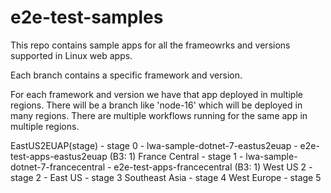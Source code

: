 # e2e-test-samples
This repo contains sample apps for all the frameowrks and versions supported in Linux web apps.

Each branch contains a specific framework and version.

For each framework and version we have that app deployed in multiple regions. There will be a branch like 
'node-16' which will be deployed in many regions. There are multiple workflows running for the same app in multiple regions.

EastUS2EUAP(stage) - stage 0 - lwa-sample-dotnet-7-eastus2euap - e2e-test-apps-eastus2euap (B3: 1)
France Central - stage 1 - lwa-sample-dotnet-7-francecentral - e2e-test-apps-francecentral (B3: 1)
West US 2 - stage 2 - 
East US - stage 3
Southeast Asia - stage 4
West Europe - stage 5